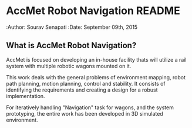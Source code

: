 AccMet Robot Navigation README
==============================
:Author: Sourav Senapati
:Date:   September 09th, 2015



What is AccMet Robot Navigation?
--------------------------------
AccMet is focused on developing an in-house facility  thats will utilize
a rail system with multiple robotic wagons mounted on it.

This work deals with the general problems of environment mapping, robot
path planning, motion planning, control and stability. It consists of
identifying the requirements and creating a design for a robust implementation.

For iteratively handling "Navigation" task for wagons, and the system prototyping,
the entire work has been developed in 3D simulated environment.
